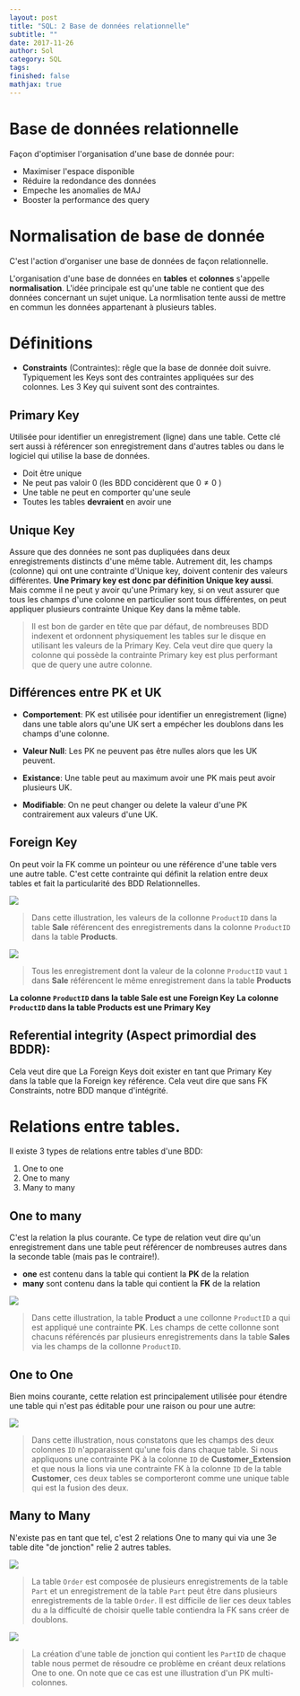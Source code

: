 ```yaml
---
layout: post
title: "SQL: 2 Base de données relationnelle"
subtitle: ""
date: 2017-11-26
author: Sol
category: SQL
tags: 
finished: false
mathjax: true
---
```


# Base de données relationnelle

Façon d'optimiser l'organisation d'une base de donnée pour:
* Maximiser l'espace disponible
* Réduire la redondance des données
* Empeche les anomalies de MAJ
* Booster la performance des query


# Normalisation de base de donnée

C'est l'action d'organiser une base de données de façon relationnelle.

L'organisation d'une base de données en **tables** et **colonnes** s'appelle **normalisation**. L'idée principale est qu'une table ne contient que des données concernant un sujet unique. La normlisation tente aussi de mettre en commun les données appartenant à plusieurs tables.


# Définitions

* **Constraints** (Contraintes): rêgle que la base de donnée doit suivre. Typiquement les Keys sont des contraintes appliquées sur des colonnes. Les 3 Key qui suivent sont des contraintes.

## Primary Key
Utilisée pour identifier un enregistrement (ligne) dans une table. Cette clé sert aussi à référencer son enregistrement dans d'autres tables ou dans le logiciel qui utilise la base de données.

* Doit être unique
* Ne peut pas valoir 0 (les BDD concidèrent que $0\neq0$ )
* Une table ne peut en comporter qu'une seule
* Toutes les tables **devraient** en avoir une

## Unique Key

Assure que des données ne sont pas dupliquées dans deux enregistrements distincts d'une même table. Autrement dit, les champs (colonne) qui ont une contrainte d'Unique key, doivent contenir des valeurs différentes. **Une Primary key est donc par définition Unique key aussi**. Mais comme il ne peut y avoir qu'une Primary key, si on veut assurer que tous les champs d'une colonne en particulier sont tous différentes, on peut appliquer plusieurs contrainte Unique Key dans la même table.

> Il est bon de garder en tête que par défaut, de nombreuses BDD indexent et ordonnent physiquement les tables sur le disque en utilisant les valeurs de la Primary Key. Cela veut dire que query la colonne qui possède la contrainte Primary key est plus performant que de query une autre colonne.

## Différences entre PK et UK

* **Comportement**: PK est utilisée pour identifier un enregistrement (ligne) dans une table alors qu'une UK sert a empécher les doublons dans les champs d'une colonne.

* **Valeur Null**: Les PK ne peuvent pas être nulles alors que les UK peuvent.

* **Existance**: Une table peut au maximum avoir une PK mais peut avoir plusieurs UK.

* **Modifiable**: On ne peut changer ou delete la valeur d'une PK contrairement aux valeurs d'une UK.

## Foreign Key

On peut voir la FK comme un pointeur ou une référence d'une table vers une autre table. C'est cette contrainte qui définit la relation entre deux tables et fait la particularité des BDD Relationnelles.

<img src="/00illustrations/RDB/fk1.png" align="" height="size">

> Dans cette illustration, les valeurs de la collonne `ProductID` dans la table **Sale** référencent des enregistrements dans la colonne `ProductID` dans la table **Products**.

<img src="/00illustrations/RDB/fk2.png" align="" height="size">

> Tous les enregistrement dont la valeur de la colonne `ProductID` vaut `1` dans **Sale** référencent le même enregistrement dans la table **Products**


**La colonne `ProductID` dans la table Sale est une Foreign Key**
**La colonne `ProductID` dans la table Products est une Primary Key**

## Referential integrity (Aspect primordial des BDDR): 

Cela veut dire que La Foreign Keys doit exister en tant que Primary Key dans la table que la Foreign key référence. Cela veut dire que sans FK Constraints, notre BDD manque d'intégrité.

# Relations entre tables.

Il existe 3 types de relations entre tables d'une BDD:

1. One to one
2. One to many
3. Many to many

## One to many
C'est la relation la plus courante. Ce type de relation veut dire qu'un enregistrement dans une table peut référencer de nombreuses autres dans la seconde table (mais pas le contraire!).
* **one** est contenu dans la table qui contient la **PK** de la relation
* **many** sont contenu dans la table qui contient la **FK** de la relation

<img src="/00illustrations/RDB/oneToMany01.png" align="" height="size">

> Dans cette illustration, la table **Product** a une collonne `ProductID` a qui est appliqué une contrainte **PK**. Les champs de cette collonne sont chacuns référencés par plusieurs enregistrements dans la table **Sales** via les champs de la collonne `ProductID`.

## One to One
Bien moins courante, cette relation est principalement utilisée pour étendre une table qui n'est pas éditable pour une raison ou pour une autre:

<img src="/00illustrations/RDB/oneOne01.png" align="" height="size">

> Dans cette illustration, nous constatons que les champs des deux colonnes `ID` n'apparaissent qu'une fois dans chaque table. Si nous appliquons une contrainte PK à la colonne `ID` de **Customer_Extension** et que nous la lions via une contrainte FK à la colonne `ID` de la table **Customer**, ces deux tables se comporteront comme une unique table qui est la fusion des deux.

## Many to Many

N'existe pas en tant que tel, c'est 2 relations One to many qui via une 3e table dite "de jonction" relie 2 autres tables.

<img src="/00illustrations/RDB/manyMany01.png" align="" height="size">

> La table `Order` est composée de plusieurs enregistrements de la table `Part` et un enregistrement de la table `Part` peut être dans plusieurs enregistrements de la table `Order`. Il est difficile de lier ces deux tables du a la difficulté de choisir quelle table contiendra la FK sans créer de doublons.

<img src="/00illustrations/RDB/manyMany02.png" align="" height="size">

> La création d'une table de jonction qui contient les `PartID` de chaque table nous permet de résoudre ce problème en créant deux relations One to one. On note que ce cas est une illustration d'un PK multi-colonnes.
